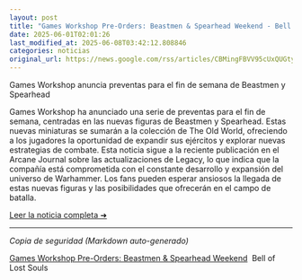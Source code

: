 ```yaml
---
layout: post
title: "Games Workshop Pre-Orders: Beastmen & Spearhead Weekend - Bell of Lost Souls"
date: 2025-06-01T02:01:26
last_modified_at: 2025-06-08T03:42:12.808846
categories: noticias
original_url: https://news.google.com/rss/articles/CBMingFBVV95cUxQUGtyaVRsVnYwZFcxM3p5VnJkUVB4QjVkYjg5Zlp3U3VpSzRLVDJROEZ4WTgyV19FOERXbV9MRUxUeWM2SmVwRnZoODA4N2IzanlTREcwSWZKLXlhcmo4bWN4eXdLdmpOeWpQczIzdktsajkyV0pla3RUNGQyLVNNZHRkVVo2V2lTN2xCZGVPUVRZM2JhWU5ab3hibmFtdw?oc=5
---
```


Games Workshop anuncia preventas para el fin de semana de Beastmen y Spearhead

Games Workshop ha anunciado una serie de preventas para el fin de semana, centradas en las nuevas figuras de Beastmen y Spearhead. Estas nuevas miniaturas se sumarán a la colección de The Old World, ofreciendo a los jugadores la oportunidad de expandir sus ejércitos y explorar nuevas estrategias de combate. Esta noticia sigue a la reciente publicación en el Arcane Journal sobre las actualizaciones de Legacy, lo que indica que la compañía está comprometida con el constante desarrollo y expansión del universo de Warhammer. Los fans pueden esperar ansiosos la llegada de estas nuevas figuras y las posibilidades que ofrecerán en el campo de batalla.

[Leer la noticia completa ➜](https://news.google.com/rss/articles/CBMingFBVV95cUxQUGtyaVRsVnYwZFcxM3p5VnJkUVB4QjVkYjg5Zlp3U3VpSzRLVDJROEZ4WTgyV19FOERXbV9MRUxUeWM2SmVwRnZoODA4N2IzanlTREcwSWZKLXlhcmo4bWN4eXdLdmpOeWpQczIzdktsajkyV0pla3RUNGQyLVNNZHRkVVo2V2lTN2xCZGVPUVRZM2JhWU5ab3hibmFtdw?oc=5)

---
*Copia de seguridad (Markdown auto-generado)*

[Games Workshop Pre-Orders: Beastmen & Spearhead Weekend](https://news.google.com/rss/articles/CBMingFBVV95cUxQUGtyaVRsVnYwZFcxM3p5VnJkUVB4QjVkYjg5Zlp3U3VpSzRLVDJROEZ4WTgyV19FOERXbV9MRUxUeWM2SmVwRnZoODA4N2IzanlTREcwSWZKLXlhcmo4bWN4eXdLdmpOeWpQczIzdktsajkyV0pla3RUNGQyLVNNZHRkVVo2V2lTN2xCZGVPUVRZM2JhWU5ab3hibmFtdw?oc=5)  Bell of Lost Souls
